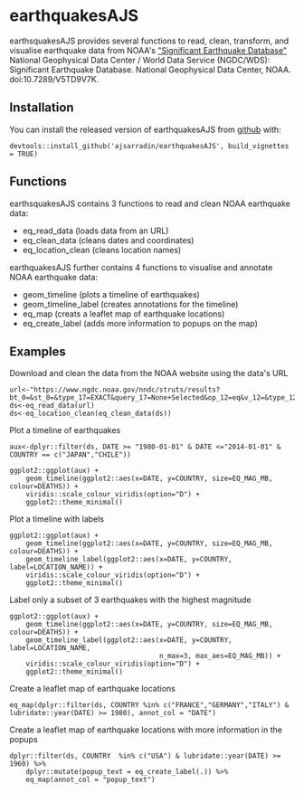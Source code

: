 # earthquakesAJS

earthsquakesAJS provides several functions to read, clean, transform, and visualise earthquake data from NOAA's ["Significant Earthquake Database"](https://www.ngdc.noaa.gov/nndc/struts/form?t=101650&s=1&d=1) 
National Geophysical Data Center / World Data Service (NGDC/WDS): Significant Earthquake Database. National Geophysical Data Center, NOAA. doi:10.7289/V5TD9V7K.


## Installation

You can install the released version of earthquakesAJS from [github](https://github.com/) with:

```{r, eval=F}
devtools::install_github('ajsarradin/earthquakesAJS', build_vignettes = TRUE)
```

## Functions

earthsquakesAJS contains 3 functions to read and clean NOAA earthquake data:
* eq_read_data (loads data from an URL)
* eq_clean_data (cleans dates and coordinates)
* eq_location_clean (cleans location names)

earthquakesAJS further contains 4 functions to visualise and annotate NOAA earthquake data:
* geom_timeline (plots a timeline of earthquakes)
* geom_timeline_label (creates annotations for the timeline)
* eq_map (creats a leaflet map of earthquake locations)
* eq_create_label (adds more information to popups on the map)

## Examples

Download and clean the data from the NOAA website using the data's URL

```{r, eval=F}
url<-"https://www.ngdc.noaa.gov/nndc/struts/results?bt_0=&st_0=&type_17=EXACT&query_17=None+Selected&op_12=eq&v_12=&type_12=Or&query_14=None+Selected&type_3=Like&query_3=&st_1=&bt_2=&st_2=&bt_1=&bt_4=&st_4=&bt_5=&st_5=&bt_6=&st_6=&bt_7=&st_7=&bt_8=&st_8=&bt_9=&st_9=&bt_10=&st_10=&type_11=Exact&query_11=&type_16=Exact&query_16=&bt_18=&st_18=&ge_19=&le_19=&type_20=Like&query_20=&display_look=189&t=101650&s=1&submit_all=Search+Database"
ds<-eq_read_data(url)
ds<-eq_location_clean(eq_clean_data(ds)) 

```

Plot a timeline of earthquakes

```{r, eval=F}
aux<-dplyr::filter(ds, DATE >= "1980-01-01" & DATE <="2014-01-01" & COUNTRY == c("JAPAN","CHILE"))

ggplot2::ggplot(aux) +
    geom_timeline(ggplot2::aes(x=DATE, y=COUNTRY, size=EQ_MAG_MB, colour=DEATHS)) +
    viridis::scale_colour_viridis(option="D") +
    ggplot2::theme_minimal() 
```

Plot a timeline with labels

```{r, eval=F}
ggplot2::ggplot(aux) +
    geom_timeline(ggplot2::aes(x=DATE, y=COUNTRY, size=EQ_MAG_MB, colour=DEATHS)) +
    geom_timeline_label(ggplot2::aes(x=DATE, y=COUNTRY, label=LOCATION_NAME)) +
    viridis::scale_colour_viridis(option="D") +
    ggplot2::theme_minimal() 
```


Label only a subset of 3 earthquakes with the highest magnitude                             

```{r, eval=F}
ggplot2::ggplot(aux) +
    geom_timeline(ggplot2::aes(x=DATE, y=COUNTRY, size=EQ_MAG_MB, colour=DEATHS)) +
    geom_timeline_label(ggplot2::aes(x=DATE, y=COUNTRY, label=LOCATION_NAME, 
                                     n_max=3, max_aes=EQ_MAG_MB)) +
    viridis::scale_colour_viridis(option="D") +
    ggplot2::theme_minimal() 
```

Create a leaflet map of earthquake locations

```{r, eval=F}
eq_map(dplyr::filter(ds, COUNTRY %in% c("FRANCE","GERMANY","ITALY") & lubridate::year(DATE) >= 1980), annot_col = "DATE")
```

Create a leaflet map of earthquake locations with more information in the popups

```{r, eval=F}
dplyr::filter(ds, COUNTRY  %in% c("USA") & lubridate::year(DATE) >= 1960) %>%
    dplyr::mutate(popup_text = eq_create_label(.)) %>%
    eq_map(annot_col = "popup_text")
```





